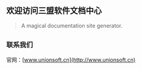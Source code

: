 ## 欢迎访问三盟软件文档中心

> A magical documentation site generator.


## <small>联系我们</small>

官网：[www.unionsoft.cn](http://www.unionsoft.cn)

